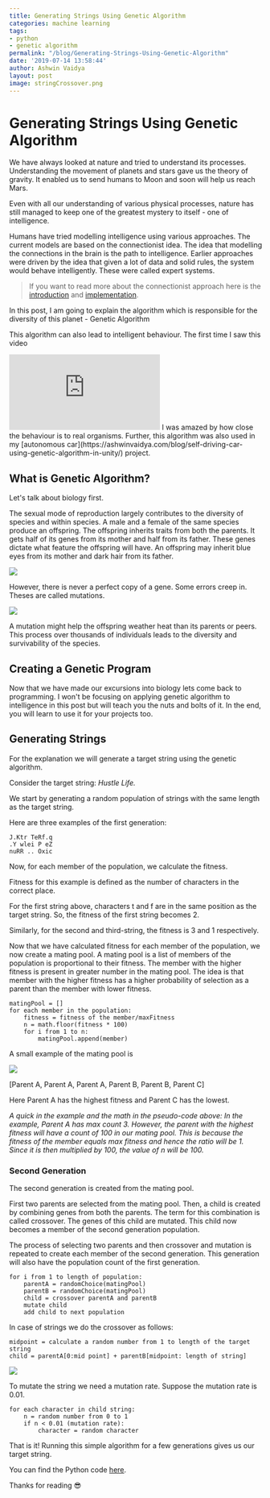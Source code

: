 ```yaml
---
title: Generating Strings Using Genetic Algorithm
categories: machine learning
tags:
- python
- genetic algorithm
permalink: "/blog/Generating-Strings-Using-Genetic-Algorithm"
date: '2019-07-14 13:58:44'
author: Ashwin Vaidya
layout: post
image: stringCrossover.png
---
```


# Generating Strings Using Genetic Algorithm

We have always looked at nature and tried to understand its processes. Understanding the movement of planets and stars gave us the theory of gravity. It enabled us to send humans to Moon and soon will help us reach Mars.

Even with all our understanding of various physical processes, nature has still managed to keep one of the greatest mystery to itself - one of intelligence.

Humans have tried modelling intelligence using various approaches. The current models are based on the connectionist idea. The idea that modelling the connections in the brain is the path to intelligence. Earlier approaches were driven by the idea that given a lot of data and solid rules, the system would behave intelligently. These were called expert systems.

> If you want to read more about the connectionist approach here is the [introduction](https://ashwinvaidya.com/blog/a-very-basic-introduction-to-artificial-neural-network/) and [implementation](https://ashwinvaidya.com/blog/creating-neural-network-from-scratch-in-python/).

In this post, I am going to explain the algorithm which is responsible for the diversity of this planet - Genetic Algorithm

This algorithm can also lead to intelligent behaviour. The first time I saw this video
<iframe src="https://www.youtube.com/embed/bBt0imn77Zg" frameborder="0" allowfullscreen></iframe>
I was amazed by how close the behaviour is to real organisms. Further, this algorithm was also used in my [autonomous car](https://ashwinvaidya.com/blog/self-driving-car-using-genetic-algorithm-in-unity/) project.

## What is Genetic Algorithm?

Let's talk about biology first.

The sexual mode of reproduction largely contributes to the diversity of species and within species. A male and a female of the same species produce an offspring. The offspring inherits traits from both the parents. It gets half of its genes from its mother and half from its father. These genes dictate what feature the offspring will have. An offspring may inherit blue eyes from its mother and dark hair from its father.

![](/img/geneticTransfer.png)

However, there is never a perfect copy of a gene. Some errors creep in. Theses are called mutations.

![](/img/mutation.png)

A mutation might help the offspring weather heat than its parents or peers. This process over thousands of individuals leads to the diversity and survivability of the species. 

## Creating a Genetic Program

Now that we have made our excursions into biology lets come back to programming. I won't be focusing on applying genetic algorithm to intelligence in this post but will teach you the nuts and bolts of it. In the end, you will learn to use it for your projects too.

## Generating Strings

For the explanation we will generate a target string using the genetic algorithm.

Consider the target string: _Hustle Life._

We start by generating a random population of strings with the same length as the target string.

Here are three examples of the first generation:

```
J.Ktr TeRf.q
.Y wlei P eZ
nuRR .. Oxic
```

Now, for each member of the population, we calculate the fitness.

Fitness for this example is defined as the number of characters in the correct place.

For the first string above, characters t and f are in the same position as the target string. So, the fitness of the first string becomes 2.

Similarly, for the second and third-string, the fitness is 3 and 1 respectively.

Now that we have calculated fitness for each member of the population, we now create a mating pool. A mating pool is a list of members of the population is proportional to their fitness. The member with the higher fitness is present in greater number in the mating pool. The idea is that member with the higher fitness has a higher probability of selection as a parent than the member with lower fitness. 

```
matingPool = []
for each member in the population:
    fitness = fitness of the member/maxFitness
    n = math.floor(fitness * 100)
    for i from 1 to n:
        matingPool.append(member)
```

A small example of the mating pool is

![](/img/matingPool.png)

[Parent A, Parent A, Parent A, Parent B, Parent B, Parent C]

Here Parent A has the highest fitness and Parent C has the lowest.

_A quick in the example and the math in the pseudo-code above:
In the example, Parent A has max count 3. However, the parent with the highest fitness will have a count of 100 in our mating pool. This is because the fitness of the member equals max fitness and hence the ratio will be 1. Since it is then multiplied by 100, the value of n will be 100._

### Second Generation

The second generation is created from the mating pool.

First two parents are selected from the mating pool. Then, a child is created by combining genes from both the parents. The term for this combination is called crossover. The genes of this child are mutated. This child now becomes a member of the second generation population.

The process of selecting two parents and then crossover and mutation is repeated to create each member of the second generation. This generation will also have the population count of the first generation.

```
for i from 1 to length of population:
    parentA = randomChoice(matingPool)
    parentB = randomChoice(matingPool)
    child = crossover parentA and parentB
    mutate child
    add child to next population
```

In case of strings we do the crossover as follows:

```
midpoint = calculate a random number from 1 to length of the target string
child = parentA[0:mid point] + parentB[midpoint: length of string]
```

![](/img/stringCrossover.png)

To mutate the string we need a mutation rate. Suppose the mutation rate is 0.01.

```
for each character in child string:
    n = random number from 0 to 1
    if n < 0.01 (mutation rate):
        character = random character
```

That is it! Running this simple algorithm for a few generations gives us our target string.

You can find the Python code [here](https://github.com/ashwinvaidya17/GeneticAlgorithm-Strings).

Thanks for reading 😎